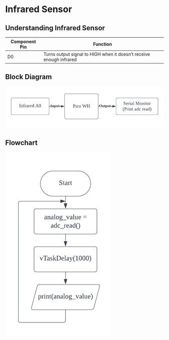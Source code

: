 # Infrared Sensor

## Understanding Infrared Sensor
Component Pin | Function                                                            |
|-------------|---------------------------------------------------------------------|
| D0          | Turns output signal to HIGH when it doesn’t receive enough infrared |

## Block Diagram
![infrared block](../../images/driver_infrared/driver_ir_block.png)

## Flowchart
![infrared_flow_1](../../images/driver_infrared/driver_ir_flow.png)
